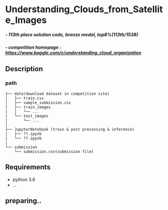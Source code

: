 # Understanding_Clouds_from_Satellite_Images
##### - 113th place solution code, bronze medal, top8%(113th/1538)
##### - competition homepage : https://www.kaggle.com/c/understanding_cloud_organization

## Description

### path
```
├── data(download dataset in competition site)
│   ├── train.csv
│   ├── sample_submission.csv
|   ├── train_images
|   │   └── ...
|   └── test_images
|       └── ...
│
├── JupyterNotebook (train & post precessing & inference)
|   ├── ??.ipynb
|   └── ??.ipynb
|
└── submission
    └── submission.csv(submission file)
```


## Requirements

- python 3.6
- ...

## preparing..
